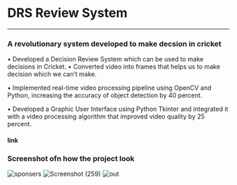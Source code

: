 #  DRS Review System
<hr />

### A revolutionary system developed to make decsion in cricket
• Developed a Decision Review System which can be used to make decisions in Cricket.
• Converted video into frames that helps us to make decision which we can’t make.

• Implemented real-time video processing pipeline using OpenCV and Python, increasing the accuracy of object
detection by 40 percent.

• Developed a Graphic User Interface using Python Tkinter and integrated it with a video processing algorithm
that improved video quality by 25 percent.
#### link

### Screenshot ofn how the project look
![sponsers](https://user-images.githubusercontent.com/109866847/228556448-10ce7d09-cd12-4297-b3a2-36c1e129673c.jpg)
![Screenshot (259)](https://user-images.githubusercontent.com/109866847/228558329-96e4ca33-f4ec-4e88-9bec-8ad7506ef10e.png)
![out](https://user-images.githubusercontent.com/109866847/228556582-c9a99836-28ef-4873-8cbc-691c52daf831.jpg)
